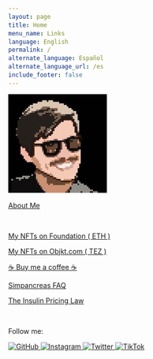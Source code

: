 ```yaml
---
layout: page
title: Home
menu_name: Links
language: English
permalink: /
alternate_language: Español
alternate_language_url: /es
include_footer: false
---
```


<p class="text-center">
  <img src="assets/images/bustavo.jpg" class="rounded-circle img-fluid">
</p>

<p>
  <a href="{% link index.md %}" class="btn btn-primary text-dark btn-md btn-block">
    About Me
  </a>
</p>

<p class="m-t-5">
  &nbsp;
</p>

<p>
  <a href="http://foundation.app/bustavo" class="btn btn-dark btn-md btn-block">
    My NFTs on Foundation ( ETH )
  </a>
</p>

<p>
  <a href="https://objkt.com/profile/tz1MLGjH4EGE4MaYWQKQQ4mCrLZAyb3RvAYJ" class="btn btn-dark btn-md btn-block">
    My NFTs on Objkt.com ( TEZ )
  </a>
</p>

<p>
  <a href="http://buymeacoffee.com/bustavo" class="btn btn-dark btn-md btn-block">
    ☕️ Buy me a coffee ☕️
  </a>
</p>

<p>
  <a href="{% link simpancreas.md %}" class="btn btn-dark btn-md btn-block">
    Simpancreas FAQ
  </a>
</p>

<p>
  <a href="{% link insulin.md %}" class="btn btn-dark btn-md btn-block">
    The Insulin Pricing Law
  </a>
</p>

<p class="m-t-5">
  &nbsp;
</p>

<p class="text-center">
  Follow me:
</p>

<div class="text-center mb-5">
  <a href="https://github.com/bustavo" target="_blank">
    <img alt="GitHub" src="https://img.shields.io/badge/bustavo-FFFFFF?logo=github&logoColor=black" style="min-height: 30px; margin-bottom: 3px;">
  </a>
  <a href="https://instagram.com/bustavo" target="_blank">
    <img alt="Instagram" src="https://img.shields.io/badge/bustavo-E4405F?logo=instagram&logoColor=white" style="min-height: 30px; margin-bottom: 3px;">
  </a>
  <a href="https://twitter.com/bustavo" target="_blank">
    <img alt="Twitter" src="https://img.shields.io/badge/bustavo-1DA1F2?logo=twitter&logoColor=white" style="min-height: 30px; margin-bottom: 3px;">
  </a>
  <a href="http://tiktok.com/@bustavo.com" target="_blank">
    <img alt="TikTok" src="https://img.shields.io/badge/bustavo-FFFFFF?logo=tiktok&logoColor=black" style="min-height: 30px; margin-bottom: 3px;">
  </a>
</div>